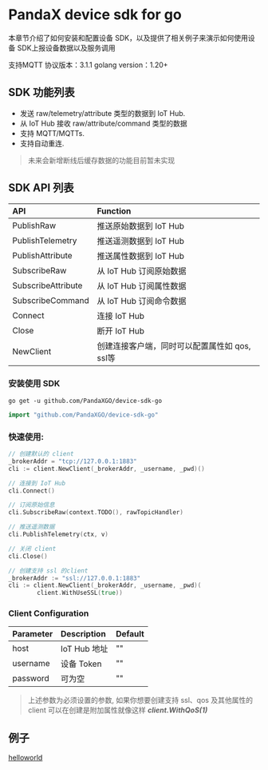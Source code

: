 # PandaX device sdk for go

本章节介绍了如何安装和配置设备 SDK，以及提供了相关例⼦来演示如何使⽤设备 SDK上报设备数据以及服务调⽤


⽀持MQTT 协议版本：3.1.1
golang version：1.20+

## SDK 功能列表


- 发送 raw/telemetry/attribute 类型的数据到 IoT Hub.
- 从 IoT Hub 接收 raw/attribute/command 类型的数据
- 支持 MQTT/MQTTs.
- 支持自动重连.

> 未来会新增断线后缓存数据的功能目前暂未实现

## SDK API 列表


|         API         | Function                                   |
| :------------------ | :----------------------------------------- |
| PublishRaw        | 推送原始数据到 IoT Hub |
| PublishTelemetry | 推送遥测数据到 IoT Hub|
| PublishAttribute  | 推送属性数据到 IoT Hub |
| SubscribeRaw   | 从 IoT Hub 订阅原始数据 |
| SubscribeAttribute   | 从 IoT Hub 订阅属性数据 |
| SubscribeCommand   | 从 IoT Hub 订阅命令数据 |
| Connect      | 连接 IoT Hub    |
| Close      | 断开 IoT Hub |
| NewClient      | 创建连接客户端，同时可以配置属性如 qos, ssl等|

### 安装使用 SDK

``` shell
go get -u github.com/PandaXGO/device-sdk-go
```

```go
import "github.com/PandaXGO/device-sdk-go"
```

### 快速使用:

```go
// 创建默认的 client
_brokerAddr = "tcp://127.0.0.1:1883"
cli := client.NewClient(_brokerAddr, _username, _pwd)()

// 连接到 IoT Hub
cli.Connect()

// 订阅原始信息
cli.SubscribeRaw(context.TODO(), rawTopicHandler)

// 推送遥测数据
cli.PublishTelemetry(ctx, v)

// 关闭 client
cli.Close()
```

```go
// 创建支持 ssl 的client
_brokerAddr := "ssl://127.0.0.1:1883"
cli := client.NewClient(_brokerAddr, _username, _pwd)(
        client.WithUseSSL(true))

```

### Client Configuration

|         Parameter   | Description        |           Default        |
| :------------------ | :------------------| :----------------------- |
|host |IoT Hub 地址| "" |
|username | 设备 Token | "" |
|password | 可为空 | "" |

> 上述参数为必须设置的参数, 如果你想要创建支持 ssl、qos 及其他属性的 client 可以在创建是附加属性就像这样 **_client.WithQoS(1)_**

## 例子
[helloworld](samples/helloworld.go)

